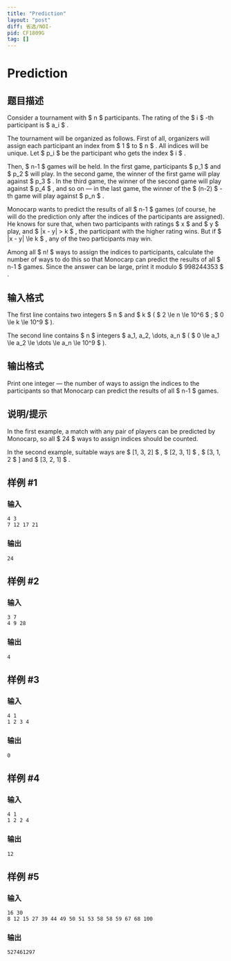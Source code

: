 ```yaml
---
title: "Prediction"
layout: "post"
diff: 省选/NOI-
pid: CF1809G
tag: []
---
```


# Prediction

## 题目描述

Consider a tournament with $ n $ participants. The rating of the $ i $ -th participant is $ a_i $ .

The tournament will be organized as follows. First of all, organizers will assign each participant an index from $ 1 $ to $ n $ . All indices will be unique. Let $ p_i $ be the participant who gets the index $ i $ .

Then, $ n-1 $ games will be held. In the first game, participants $ p_1 $ and $ p_2 $ will play. In the second game, the winner of the first game will play against $ p_3 $ . In the third game, the winner of the second game will play against $ p_4 $ , and so on — in the last game, the winner of the $ (n-2) $ -th game will play against $ p_n $ .

Monocarp wants to predict the results of all $ n-1 $ games (of course, he will do the prediction only after the indices of the participants are assigned). He knows for sure that, when two participants with ratings $ x $ and $ y $ play, and $ |x - y| > k $ , the participant with the higher rating wins. But if $ |x - y| \le k $ , any of the two participants may win.

Among all $ n! $ ways to assign the indices to participants, calculate the number of ways to do this so that Monocarp can predict the results of all $ n-1 $ games. Since the answer can be large, print it modulo $ 998244353 $ .

## 输入格式

The first line contains two integers $ n $ and $ k $ ( $ 2 \le n \le 10^6 $ ; $ 0 \le k \le 10^9 $ ).

The second line contains $ n $ integers $ a_1, a_2, \dots, a_n $ ( $ 0 \le a_1 \le a_2 \le \dots \le a_n \le 10^9 $ ).

## 输出格式

Print one integer — the number of ways to assign the indices to the participants so that Monocarp can predict the results of all $ n-1 $ games.

## 说明/提示

In the first example, a match with any pair of players can be predicted by Monocarp, so all $ 24 $ ways to assign indices should be counted.

In the second example, suitable ways are $ [1, 3, 2] $ , $ [2, 3, 1] $ , $ [3, 1, 2 $ \] and $ [3, 2, 1] $ .

## 样例 #1

### 输入

```
4 3
7 12 17 21
```

### 输出

```
24
```

## 样例 #2

### 输入

```
3 7
4 9 28
```

### 输出

```
4
```

## 样例 #3

### 输入

```
4 1
1 2 3 4
```

### 输出

```
0
```

## 样例 #4

### 输入

```
4 1
1 2 2 4
```

### 输出

```
12
```

## 样例 #5

### 输入

```
16 30
8 12 15 27 39 44 49 50 51 53 58 58 59 67 68 100
```

### 输出

```
527461297
```

